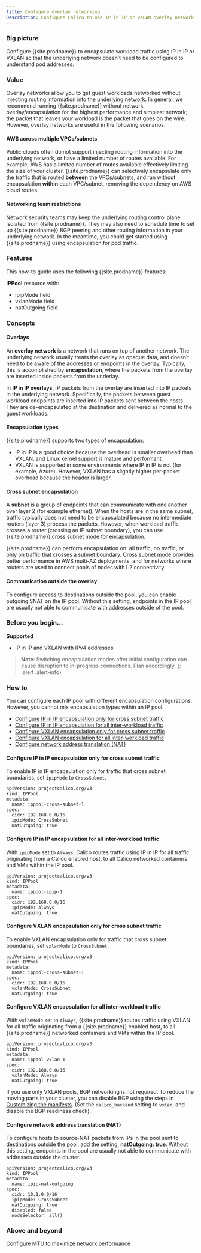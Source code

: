 ```yaml
---
title: Configure overlay networking
Description: Configure Calico to use IP in IP or VXLAN overlay networking so the underlying network doesn’t need to understand pod addresses.
---
```


### Big picture

Configure {{site.prodname}} to encapsulate workload traffic using IP in IP or VXLAN so that the underlying network doesn’t need to be configured to understand pod addresses.

### Value

Overlay networks allow you to get guest workloads networked without injecting routing information into the underlying network. In general, we recommend running {{site.prodname}} without network overlay/encapsulation for the highest performance and simplest network; the packet that leaves your workload is the packet that goes on the wire.  However, overlay networks are useful in the following scenarios.

#### AWS across multiple VPCs/subnets

Public clouds often do not support injecting routing information into the underlying network, or have a limited number of routes available. For example, AWS has a limited number of routes available effectively limiting the size of your cluster.  {{site.prodname}} can selectively encapsulate only the traffic that is routed **between** the VPCs/subnets, and run without encapsulation **within** each VPC/subnet, removing the dependency on AWS cloud routes.

#### Networking team restrictions

Network security teams may keep the underlying routing control plane isolated from {{site.prodname}}. They may also need to schedule time to set up {{site.prodname}} BGP peering and other routing information in your underlying network. In the meantime, you could get started using {{site.prodname}} using encapsulation for pod traffic.

### Features

This how-to guide uses the following {{site.prodname}} features:

**IPPool** resource with:
  - ipipMode field
  - vxlanMode field
  - natOutgoing field

### Concepts

#### Overlays

An **overlay network** is a network that runs on top of another network. The underlying network usually treats the overlay as opaque data, and doesn’t need to be aware of the addresses or endpoints in the overlay. Typically, this is accomplished by **encapsulation**, where the packets from the overlay are inserted inside packets from the underlay.

In **IP in IP overlays**, IP packets from the overlay are inserted into IP packets in the underlying network. Specifically, the packets between guest workload endpoints are inserted into IP packets sent between the hosts. They are de-encapsulated at the destination and delivered as normal to the guest workloads.

#### Encapsulation types

{{site.prodname}} supports two types of encapsulation:

- IP in IP is a good choice because the overhead is smaller overhead than VXLAN, and Linux kernel support is mature and performant.
- VXLAN is supported in some environments where IP in IP is not (for example, Azure). However, VXLAN has a slightly higher per-packet overhead because the header is larger.

#### Cross subnet encapsulation

A **subnet** is a group of endpoints that can communicate with one another over layer 2 (for example ethernet). When the hosts are in the same subnet, traffic typically does not need to be encapsulated because no intermediate routers (layer 3) process the packets. However, when workload traffic crosses a router (crossing an IP subnet boundary), you can use {{site.prodname}} cross subnet mode for encapsulation.

{{site.prodname}} can perform encapsulation on: all traffic, no traffic, or only on traffic that crosses a subnet boundary. Cross subnet mode provides better performance in AWS multi-AZ deployments, and for networks where routers are used to connect pools of nodes with L2 connectivity.

#### Communication outside the overlay

To configure access to destinations outside the pool, you can enable outgoing SNAT on the IP pool. Without this setting, endpoints in the IP pool are usually not able to communicate with addresses outside of the pool.

### Before you begin...

**Supported**

- IP in IP and VXLAN with IPv4 addresses

>**Note**: Switching encapsulation modes after initial configuration can cause disruption to in-progress connections. Plan accordingly.
{: .alert .alert-info}

### How to

You can configure each IP pool with different encapsulation configurations. However, you cannot mix encapsulation types within an IP pool.

- [Configure IP in IP encapsulation only for cross subnet traffic](#configure-ip-in-ip-encapsulation-only-for-cross-subnet-traffic)
- [Configure IP in IP encapsulation for all inter-workload traffic](#configure-ip-in-ip-encapsulation-for-all-inter-workload-traffic)
- [Configure VXLAN encapsulation only for cross subnet traffic](#configure-vxlan-encapsulation-only-for-cross-subnet-traffic)
- [Configure VXLAN encapsulation for all inter-workload traffic](#configure-vxlan-encapsulation-for-all-inter-workload-traffic)
- [Configure network address translation (NAT)](#configure-network-address-translation-nat)

#### Configure IP in IP encapsulation only for cross subnet traffic

To enable IP in IP encapsulation only for traffic that cross subnet boundaries, set `ipipMode` to `CrossSubnet`.

```
apiVersion: projectcalico.org/v3
kind: IPPool
metadata:
  name: ippool-cross-subnet-1
spec:
  cidr: 192.168.0.0/16
  ipipMode: CrossSubnet
  natOutgoing: true
```

#### Configure IP in IP encapsulation for all inter-workload traffic

With `ipipMode` set to `Always`, Calico routes traffic using IP in IP for all traffic originating from a Calico enabled host, to all Calico networked containers and VMs within the IP pool.

```
apiVersion: projectcalico.org/v3
kind: IPPool
metadata:
  name: ippool-ipip-1
spec:
  cidr: 192.168.0.0/16
  ipipMode: Always
  natOutgoing: true
```

#### Configure VXLAN encapsulation only for cross subnet traffic

To enable VXLAN encapsulation only for traffic that cross subnet boundaries, set `vxlanMode` to `CrossSubnet`.

```
apiVersion: projectcalico.org/v3
kind: IPPool
metadata:
  name: ippool-cross-subnet-1
spec:
  cidr: 192.168.0.0/16
  vxlanMode: CrossSubnet
  natOutgoing: true
```

#### Configure VXLAN encapsulation for all inter-workload traffic

With `vxlanMode` set to `Always`, {{site.prodname}} routes traffic using VXLAN for all traffic originating from a {{site.prodname}} enabled host, to all {{site.prodname}} networked containers and VMs within the IP pool.

```
apiVersion: projectcalico.org/v3
kind: IPPool
metadata:
  name: ippool-vxlan-1
spec:
  cidr: 192.168.0.0/16
  vxlanMode: Always
  natOutgoing: true
```

If you use only VXLAN pools, BGP networking is not required. To reduce the moving parts in your cluster, you can disable BGP using the steps in [Customizing the manifests]({{site.baseurl}}/getting-started/kubernetes/installation/config-options#about-customizing-manifests). (Set the `calico_backend` setting to `vxlan`, and disable the BGP readiness check).

#### Configure network address translation (NAT)

To configure hosts to source-NAT packets from IPs in the pool sent to destinations outside the pool, add the setting, **natOutgoing: true**. Without this setting, endpoints in the pool are usually not able to communicate with addresses outside the cluster.

```
apiVersion: projectcalico.org/v3
kind: IPPool
metadata:
  name: ipip-nat-outgoing
spec:
  cidr: 10.1.0.0/16
  ipipMode: CrossSubnet
  natOutgoing: true
  disabled: false
  nodeSelector: all()
```

### Above and beyond

[Configure MTU to maximize network performance]({{site.baseurl}}/{{page.version}}/networking/mtu)
